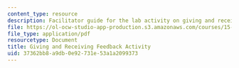 ```yaml
---
content_type: resource
description: Facilitator guide for the lab activity on giving and receiving feedback.
file: https://ol-ocw-studio-app-production.s3.amazonaws.com/courses/15-277-special-seminar-in-communications-leadership-and-personal-effectiveness-coaching-fall-2008/37362bb8a9db0e92731e53a1a2099373_guide_02.pdf
file_type: application/pdf
resourcetype: Document
title: Giving and Receiving Feedback Activity
uid: 37362bb8-a9db-0e92-731e-53a1a2099373
---
```

